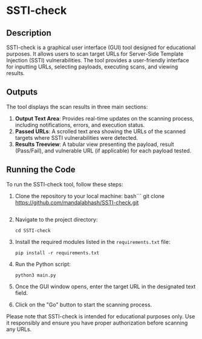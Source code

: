 # SSTI-check

## Description
SSTI-check is a graphical user interface (GUI) tool designed for educational purposes. It allows users to scan target URLs for Server-Side Template Injection (SSTI) vulnerabilities. The tool provides a user-friendly interface for inputting URLs, selecting payloads, executing scans, and viewing results.

## Outputs
The tool displays the scan results in three main sections:

1. **Output Text Area**: Provides real-time updates on the scanning process, including notifications, errors, and execution status.
2. **Passed URLs**: A scrolled text area showing the URLs of the scanned targets where SSTI vulnerabilities were detected.
3. **Results Treeview**: A tabular view presenting the payload, result (Pass/Fail), and vulnerable URL (if applicable) for each payload tested.

## Running the Code
To run the SSTI-check tool, follow these steps:

1. Clone the repository to your local machine:
   bash```
   git clone https://github.com/mandalabhash/SSTI-check.git
   ```

2. Navigate to the project directory:
   ```
   cd SSTI-check
   ```

3. Install the required modules listed in the `requirements.txt` file:
   ```
   pip install -r requirements.txt
   ```

4. Run the Python script:
   ```
   python3 main.py
   ```

5. Once the GUI window opens, enter the target URL in the designated text field.

6. Click on the "Go" button to start the scanning process.

Please note that SSTI-check is intended for educational purposes only. Use it responsibly and ensure you have proper authorization before scanning any URLs.
```
